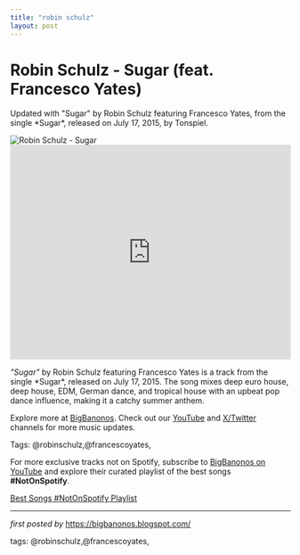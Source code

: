 ```yaml
---
title: "robin schulz"
layout: post
---
```

<!-- Title of the Post -->
<h1 >Robin Schulz - Sugar (feat. Francesco Yates)</h1> <!-- Introductory Text -->
<p >Updated with "Sugar" by Robin Schulz featuring Francesco Yates, from the single *Sugar*, released on July 17, 2015, by Tonspiel.</p> <!-- Featured Image -->
<div > <img src="https://i.scdn.co/image/ab67616d0000b2733c9047f9aa5d0d1e03827039" alt="Robin Schulz - Sugar" />
</div> <!-- YouTube Video Embed -->
<div > <iframe width="100%" height="385" src="https://www.youtube.com/embed/bvC_0foemLY" title="Robin Schulz - Sugar (feat. Francesco Yates)" frameborder="0" allow="accelerometer; autoplay; clipboard-write; encrypted-media; gyroscope; picture-in-picture; web-share" referrerpolicy="strict-origin-when-cross-origin" allowfullscreen></iframe>
</div> <!-- Song Information -->
<div > <p><em>"Sugar"</em> by Robin Schulz featuring Francesco Yates is a track from the single *Sugar*, released on July 17, 2015. The song mixes deep euro house, deep house, EDM, German dance, and tropical house with an upbeat pop dance influence, making it a catchy summer anthem.</p>
</div> <!-- Footer Links -->
<div > <p>Explore more at <a href="https://bigbanonos.blogspot.com/" target="_blank">BigBanonos</a>. Check out our <a href="https://www.youtube.com/@BigBanonos" target="_blank">YouTube</a> and <a href="https://x.com/bigbanonos" target="_blank">X/Twitter</a> channels for more music updates.</p>
</div> <!-- Tags -->
<p >Tags: @robinschulz,@francescoyates,</p>


<!--Subscribe and Playlist Links-->
<div>
    <p>For more exclusive tracks not on Spotify, subscribe to <a href="https://www.youtube.com/@BigBanonos" target="_blank">BigBanonos on YouTube</a> and explore their curated playlist of the best songs <strong>#NotOnSpotify</strong>.</p>
    <p><a href="https://www.youtube.com/playlist?list=PLtuNtuTatqI0kFahUCbtbfenC_ET5O_tr" target="_blank">Best Songs #NotOnSpotify Playlist<br /></a></p></div>

<hr />

<p><em>first posted by</em> <a href="https://bigbanonos.blogspot.com/" rel="noopener" target="_new">https://bigbanonos.blogspot.com/</a></p>

<p>tags: @robinschulz,@francescoyates,</p>
